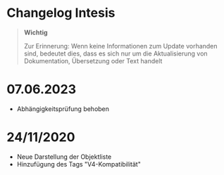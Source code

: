 # Changelog Intesis

>**Wichtig**
>
>Zur Erinnerung: Wenn keine Informationen zum Update vorhanden sind, bedeutet dies, dass es sich nur um die Aktualisierung von Dokumentation, Übersetzung oder Text handelt

# 07.06.2023

- Abhängigkeitsprüfung behoben

# 24/11/2020

- Neue Darstellung der Objektliste
- Hinzufügung des Tags "V4-Kompatibilität"
